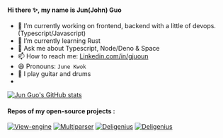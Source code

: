 #### Hi there ✨, my name is Jun(John) Guo

- 🔭 I’m currently working on frontend, backend with a little of devops. (Typescript/Javascript)
- 🌱 I’m currently learning Rust
- 💬 Ask me about Typescript, Node/Deno & Space
- 📫 How to reach me: [Linkedin.com/in/gjuoun](Linkedin.com/in/gjuoun)
- 😄 Pronouns: `June Kwok`
- 🎵 I play guitar and drums
- 
[![Jun Guo's GitHub stats](https://github-readme-stats.vercel.app/api?username=gjuoun&count_private=true&show_icons=true)](https://github.com/anuraghazra/github-readme-stats)

#### Repos of my open-source projects :

[![View-engine](https://github-readme-stats.vercel.app/api/pin/?username=deligenius&repo=view-engine)](https://github.com/deligenius/view-engine)
[![Multiparser](https://github-readme-stats.vercel.app/api/pin/?username=deligenius&repo=multiparser)](https://github.com/deligenius/multiparser)
[![Deligenius](https://github-readme-stats.vercel.app/api/pin/?username=deligenius&repo=deligenius)](https://github.com/deligenius/deligenius)
[![Deligenius](https://github-readme-stats.vercel.app/api/pin/?username=deligenius&repo=bodyparser)](https://github.com/deligenius/bodyparser)
